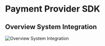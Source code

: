 # Payment Provider SDK

## Overview System Integration 
![Overview System Integration](https://www.plantuml.com/plantuml/proxy?cache=no&src=https://raw.githubusercontent.com/Holding-Fpass/payment-provider-sdk/main/overview-systems-integration.iuml)

